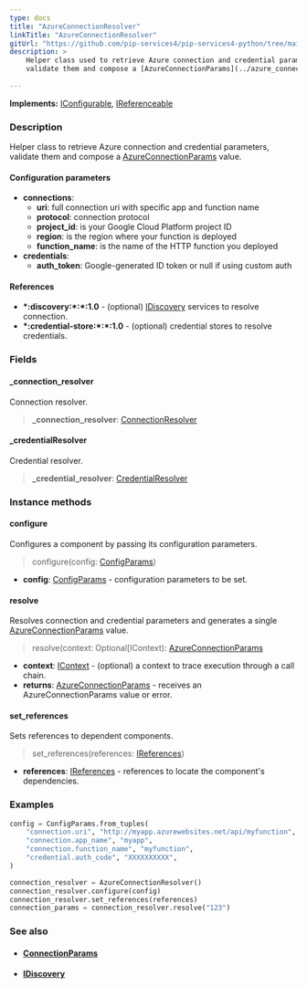 ```yaml
---
type: docs
title: "AzureConnectionResolver"
linkTitle: "AzureConnectionResolver"
gitUrl: "https://github.com/pip-services4/pip-services4-python/tree/main/pip-services4-azure-python"
description: >
    Helper class used to retrieve Azure connection and credential parameters,
    validate them and compose a [AzureConnectionParams](../azure_connection_params) value.
 
---
```


**Implements:** [IConfigurable](../../../components/config/iconfigurable), [IReferenceable](../../../components/refer/ireferenceable)

### Description

Helper class to retrieve Azure connection and credential parameters,
validate them and compose a [AzureConnectionParams](../azure_connection_params) value.


#### Configuration parameters

- **connections**:                   
     - **uri**:           full connection uri with specific app and function name
     - **protocol**:      connection protocol
     - **project_id**:    is your Google Cloud Platform project ID
     - **region**:        is the region where your function is deployed
     - **function_name**: is the name of the HTTP function you deployed
- **credentials**:    
    - **auth_token**:    Google-generated ID token or null if using custom auth

#### References
- **\*:discovery:\*:\*:1.0** - (optional) [IDiscovery](../../../config/connect/idiscovery) services to resolve connection.
- **\*:credential-store:\*:\*:1.0** - (optional) credential stores to resolve credentials.

### Fields

<span class="hide-title-link">

#### _connection_resolver
Connection resolver.
> **_connection_resolver**: [ConnectionResolver](../../../config/connect/connection_resolver)

#### _credentialResolver
Credential resolver.
> **_credential_resolver**: [CredentialResolver](../../../config/auth/credential_resolver)

</span>

### Instance methods

#### configure
Configures a component by passing its configuration parameters.

> configure(config: [ConfigParams](../../../components/config/config_param))

- **config**: [ConfigParams](../../../components/config/config_param) - configuration parameters to be set.

#### resolve
Resolves connection and credential parameters and generates a single
[AzureConnectionParams](../azure_connection_params) value.

> resolve(context: Optional[IContext): [AzureConnectionParams](../azure_connection_params)

- **context**: [IContext](../../../components/context/icontext) - (optional) a context to trace execution through a call chain. 
- **returns**: [AzureConnectionParams](../azure_connection_params) - receives an AzureConnectionParams value or error.

#### set_references
Sets references to dependent components.

> set_references(references: [IReferences](../../../commons/refer/ireferences))

- **references**: [IReferences](../../../commons/refer/ireferences) - references to locate the component's dependencies.



### Examples

```python
config = ConfigParams.from_tuples(
    "connection.uri", "http://myapp.azurewebsites.net/api/myfunction",
    "connection.app_name", "myapp",
    "connection.function_name", "myfunction",
    "credential.auth_code", "XXXXXXXXXX",
)

connection_resolver = AzureConnectionResolver()
connection_resolver.configure(config)
connection_resolver.set_references(references)
connection_params = connection_resolver.resolve("123")
```

### See also
- #### [ConnectionParams](../../../config/connect/connection_params)
- #### [IDiscovery](../../../config/connect/idiscovery)

